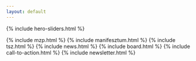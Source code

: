 ```yaml
---
layout: default
---
```


<div id="koszonto" class="hero-area section">
    <div class="hero-slider">
        {% include hero-sliders.html %}
    </div>
</div>

<!-- {% include conference.html %} -->
<!-- {% include press.html %} -->
<!-- {% include awareness.html %} -->
{% include mzp.html %}
{% include manifesztum.html %}
{% include tsz.html %}
{% include news.html %}
{% include board.html %}
{% include call-to-action.html %}
{% include newsletter.html %}
